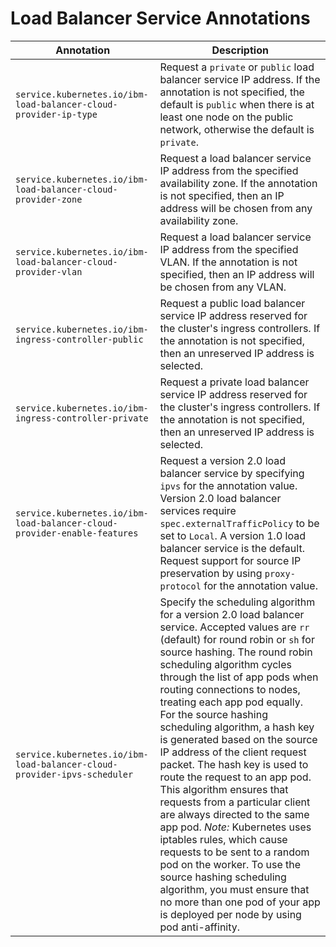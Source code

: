 # Load Balancer Service Annotations

| Annotation | Description |
| --- | --- |
| `service.kubernetes.io/ibm-load-balancer-cloud-provider-ip-type` | Request a `private` or `public` load balancer service IP address. If the annotation is not specified, the default is `public` when there is at least one node on the public network, otherwise the default is `private`. |
| `service.kubernetes.io/ibm-load-balancer-cloud-provider-zone` | Request a load balancer service IP address from the specified availability zone. If the annotation is not specified, then an IP address will be chosen from any availability zone. |
| `service.kubernetes.io/ibm-load-balancer-cloud-provider-vlan` | Request a load balancer service IP address from the specified VLAN. If the annotation is not specified, then an IP address will be chosen from any VLAN. |
| `service.kubernetes.io/ibm-ingress-controller-public` | Request a public load balancer service IP address reserved for the cluster's ingress controllers. If the annotation is not specified, then an unreserved IP address is selected. |
| `service.kubernetes.io/ibm-ingress-controller-private` | Request a private load balancer service IP address reserved for the cluster's ingress controllers. If the annotation is not specified, then an unreserved IP address is selected. |
| `service.kubernetes.io/ibm-load-balancer-cloud-provider-enable-features` | Request a version 2.0 load balancer service by specifying `ipvs` for the annotation value. Version 2.0 load balancer services require `spec.externalTrafficPolicy` to be set to `Local`. A version 1.0 load balancer service is the default. Request support for source IP preservation by using `proxy-protocol` for the annotation value. |
| `service.kubernetes.io/ibm-load-balancer-cloud-provider-ipvs-scheduler` | Specify the scheduling algorithm for a version 2.0 load balancer service. Accepted values are `rr` (default) for round robin or `sh` for source hashing. The round robin scheduling algorithm cycles through the list of app pods when routing connections to nodes, treating each app pod equally. For the source hashing scheduling algorithm, a hash key is generated based on the source IP address of the client request packet. The hash key is used to route the request to an app pod. This algorithm ensures that requests from a particular client are always directed to the same app pod. *Note:* Kubernetes uses iptables rules, which cause requests to be sent to a random pod on the worker. To use the source hashing scheduling algorithm, you must ensure that no more than one pod of your app is deployed per node by using pod anti-affinity. |
